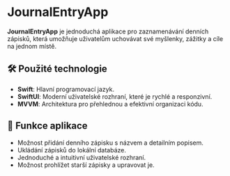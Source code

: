 # JournalEntryApp

**JournalEntryApp** je jednoduchá aplikace pro zaznamenávání denních zápisků, která umožňuje uživatelům uchovávat své myšlenky, zážitky a cíle na jednom místě.

## 🛠️ Použité technologie
- **Swift**: Hlavní programovací jazyk.
- **SwiftUI**: Moderní uživatelské rozhraní, které je rychlé a responzivní.
- **MVVM**: Architektura pro přehlednou a efektivní organizaci kódu.

## 🌟 Funkce aplikace
- Možnost přidání denního zápisku s názvem a detailním popisem.
- Ukládání zápisků do lokální databáze.
- Jednoduché a intuitivní uživatelské rozhraní.
- Možnost prohlížet starší zápisky a upravovat je.






